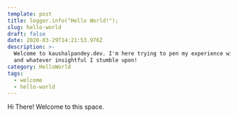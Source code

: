 ```yaml
---
template: post
title: logger.info("Hello World!");
slug: hello-world
draft: false
date: 2020-03-29T14:21:53.976Z
description: >-
  Welcome to kaushalpandey.dev. I'm here trying to pen my experience with code, life
  and whatever insightful I stumble upon!
category: HelloWorld
tags:
  - welcome
  - hello-world
---
```

Hi There! Welcome to this space.
